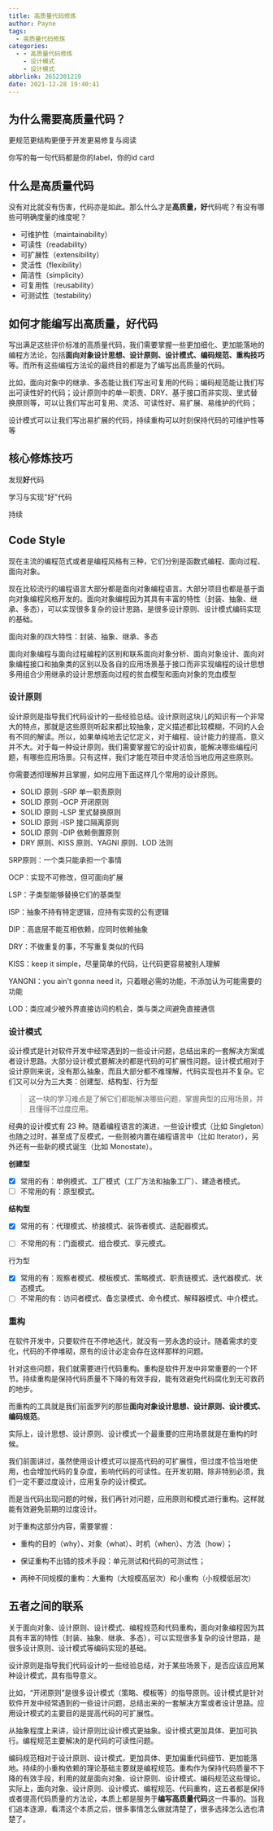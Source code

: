 ```yaml
---
title: 高质量代码修炼
author: Payne
tags:
  - 高质量代码修炼
categories:
  - - 高质量代码修炼
    - 设计模式
    - 设计模式
abbrlink: 2652301219
date: 2021-12-28 19:40:41
---
```


## 为什么需要高质量代码？
 
更规范更结构更便于开发更易修复与阅读

你写的每一句代码都是你的label，你的id card


## 什么是高质量代码

没有对比就没有伤害，代码亦是如此。那么什么才是**高质量，好**代码呢？有没有哪些可明确度量的维度呢？

- 可维护性（maintainability）
- 可读性（readability）
- 可扩展性（extensibility）
- 灵活性（flexibility）
- 简洁性（simplicity）
- 可复用性（reusability）
- 可测试性（testability）

## 如何才能编写出**高质量，好**代码

写出满足这些评价标准的高质量代码，我们需要掌握一些更加细化、更加能落地的编程方法论，包括**面向对象设计思想、设计原则、设计模式、编码规范、重构技巧**等。而所有这些编程方法论的最终目的都是为了编写出高质量的代码。

比如，面向对象中的继承、多态能让我们写出可复用的代码；编码规范能让我们写出可读性好的代码；设计原则中的单一职责、DRY、基于接口而非实现、里式替换原则等，可以让我们写出可复用、灵活、可读性好、易扩展、易维护的代码；

设计模式可以让我们写出易扩展的代码，持续重构可以时刻保持代码的可维护性等等



## 核心修炼技巧

发现**好**代码

学习与实现"好"代码

持续



## Code Style

现在主流的编程范式或者是编程风格有三种，它们分别是函数式编程、面向过程、面向对象。

现在比较流行的编程语言大部分都是面向对象编程语言。大部分项目也都是基于面向对象编程风格开发的。面向对象编程因为其具有丰富的特性（封装、抽象、继承、多态），可以实现很多复杂的设计思路，是很多设计原则、设计模式编码实现的基础。

面向对象的四大特性：封装、抽象、继承、多态

面向对象编程与面向过程编程的区别和联系面向对象分析、面向对象设计、面向对象编程接口和抽象类的区别以及各自的应用场景基于接口而非实现编程的设计思想多用组合少用继承的设计思想面向过程的贫血模型和面向对象的充血模型



### 设计原则

设计原则是指导我们代码设计的一些经验总结。设计原则这块儿的知识有一个非常大的特点，那就是这些原则听起来都比较抽象，定义描述都比较模糊，不同的人会有不同的解读。所以，如果单纯地去记忆定义，对于编程、设计能力的提高，意义并不大。对于每一种设计原则，我们需要掌握它的设计初衷，能解决哪些编程问题，有哪些应用场景。只有这样，我们才能在项目中灵活恰当地应用这些原则。

你需要透彻理解并且掌握，如何应用下面这样几个常用的设计原则。

- SOLID 原则 -SRP 单一职责原则
- SOLID 原则 -OCP 开闭原则
- SOLID 原则 -LSP 里式替换原则
- SOLID 原则 -ISP 接口隔离原则
- SOLID 原则 -DIP 依赖倒置原则
- DRY 原则、KISS 原则、YAGNI 原则、LOD 法则



SRP原则：一个类只能承担一个事情 

OCP：实现不可修改，但可面向扩展

 LSP：子类型能够替换它们的基类型 

ISP：抽象不持有特定逻辑，应持有实现的公有逻辑 

DIP：高底层不能互相依赖，应同时依赖抽象 

DRY：不做重复的事，不写重复类似的代码 

KISS：keep it simple，尽量简单的代码，让代码更容易被别人理解 

YANGNI：you ain't gonna need it，只着眼必需的功能，不添加认为可能需要的功能 

LOD：类应减少被外界直接访问的机会，类与类之间避免直接通信



### 设计模式

设计模式是针对软件开发中经常遇到的一些设计问题，总结出来的一套解决方案或者设计思路。大部分设计模式要解决的都是代码的可扩展性问题。设计模式相对于设计原则来说，没有那么抽象，而且大部分都不难理解，代码实现也并不复杂。它们又可以分为三大类：创建型、结构型、行为型

>  这一块的学习难点是了解它们都能解决哪些问题，掌握典型的应用场景，并且懂得不过度应用。

经典的设计模式有 23 种。随着编程语言的演进，一些设计模式（比如 Singleton）也随之过时，甚至成了反模式，一些则被内置在编程语言中（比如 Iterator），另外还有一些新的模式诞生（比如 Monostate）。

**创建型**

- [x] 常用的有：单例模式、工厂模式（工厂方法和抽象工厂）、建造者模式。
- [ ] 不常用的有：原型模式。

**结构型**

- [x] 常用的有：代理模式、桥接模式、装饰者模式、适配器模式。

- [ ] 不常用的有：门面模式、组合模式、享元模式。

行为型

- [x] 常用的有：观察者模式、模板模式、策略模式、职责链模式、迭代器模式、状态模式。
- [ ] 不常用的有：访问者模式、备忘录模式、命令模式、解释器模式、中介模式。

### 重构

在软件开发中，只要软件在不停地迭代，就没有一劳永逸的设计。随着需求的变化，代码的不停堆砌，原有的设计必定会存在这样那样的问题。

针对这些问题，我们就需要进行代码重构。重构是软件开发中非常重要的一个环节。持续重构是保持代码质量不下降的有效手段，能有效避免代码腐化到无可救药的地步。

而重构的工具就是我们前面罗列的那些**面向对象设计思想、设计原则、设计模式、编码规范**。

实际上，设计思想、设计原则、设计模式一个最重要的应用场景就是在重构的时候。

我们前面讲过，虽然使用设计模式可以提高代码的可扩展性，但过度不恰当地使用，也会增加代码的复杂度，影响代码的可读性。在开发初期，除非特别必须，我们一定不要过度设计，应用复杂的设计模式。

而是当代码出现问题的时候，我们再针对问题，应用原则和模式进行重构。这样就能有效避免前期的过度设计。

对于重构这部分内容，需要掌握：

- 重构的目的（why）、对象（what）、时机（when）、方法（how）；

- 保证重构不出错的技术手段：单元测试和代码的可测试性；
- 两种不同规模的重构：大重构（大规模高层次）和小重构（小规模低层次）



## 五者之间的联系

关于面向对象、设计原则、设计模式、编程规范和代码重构，面向对象编程因为其具有丰富的特性（封装、抽象、继承、多态），可以实现很多复杂的设计思路，是很多设计原则、设计模式等编码实现的基础。

设计原则是指导我们代码设计的一些经验总结，对于某些场景下，是否应该应用某种设计模式，具有指导意义。

比如，“开闭原则”是很多设计模式（策略、模板等）的指导原则。设计模式是针对软件开发中经常遇到的一些设计问题，总结出来的一套解决方案或者设计思路。应用设计模式的主要目的是提高代码的可扩展性。

从抽象程度上来讲，设计原则比设计模式更抽象。设计模式更加具体、更加可执行。编程规范主要解决的是代码的可读性问题。

编码规范相对于设计原则、设计模式，更加具体、更加偏重代码细节、更加能落地。持续的小重构依赖的理论基础主要就是编程规范。重构作为保持代码质量不下降的有效手段，利用的就是面向对象、设计原则、设计模式、编码规范这些理论。实际上，面向对象、设计原则、设计模式、编程规范、代码重构，这五者都是保持或者提高代码质量的方法论，本质上都是服务于**编写高质量代码**这一件事的。当我们追本逐源，看清这个本质之后，很多事情怎么做就清楚了，很多选择怎么选也清楚了。